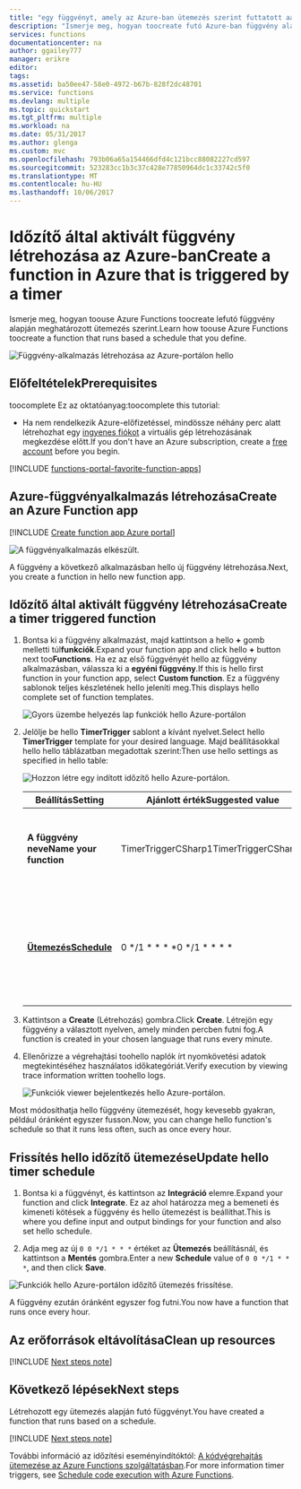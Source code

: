 ```yaml
---
title: "egy függvényt, amely az Azure-ban ütemezés szerint futtatott aaaCreate |} Microsoft Docs"
description: "Ismerje meg, hogyan toocreate futó Azure-ban függvény alapján meghatározott ütemezés szerint."
services: functions
documentationcenter: na
author: ggailey777
manager: erikre
editor: 
tags: 
ms.assetid: ba50ee47-58e0-4972-b67b-828f2dc48701
ms.service: functions
ms.devlang: multiple
ms.topic: quickstart
ms.tgt_pltfrm: multiple
ms.workload: na
ms.date: 05/31/2017
ms.author: glenga
ms.custom: mvc
ms.openlocfilehash: 793b06a65a154466dfd4c121bcc88082227cd597
ms.sourcegitcommit: 523283cc1b3c37c428e77850964dc1c33742c5f0
ms.translationtype: MT
ms.contentlocale: hu-HU
ms.lasthandoff: 10/06/2017
---
```

# <a name="create-a-function-in-azure-that-is-triggered-by-a-timer"></a><span data-ttu-id="6e7ee-103">Időzítő által aktivált függvény létrehozása az Azure-ban</span><span class="sxs-lookup"><span data-stu-id="6e7ee-103">Create a function in Azure that is triggered by a timer</span></span>

<span data-ttu-id="6e7ee-104">Ismerje meg, hogyan toouse Azure Functions toocreate lefutó függvény alapján meghatározott ütemezés szerint.</span><span class="sxs-lookup"><span data-stu-id="6e7ee-104">Learn how toouse Azure Functions toocreate a function that runs based a schedule that you define.</span></span>

![Függvény-alkalmazás létrehozása az Azure-portálon hello](./media/functions-create-scheduled-function/function-app-in-portal-editor.png)

## <a name="prerequisites"></a><span data-ttu-id="6e7ee-106">Előfeltételek</span><span class="sxs-lookup"><span data-stu-id="6e7ee-106">Prerequisites</span></span>

<span data-ttu-id="6e7ee-107">toocomplete Ez az oktatóanyag:</span><span class="sxs-lookup"><span data-stu-id="6e7ee-107">toocomplete this tutorial:</span></span>

+ <span data-ttu-id="6e7ee-108">Ha nem rendelkezik Azure-előfizetéssel, mindössze néhány perc alatt létrehozhat egy [ingyenes fiókot](https://azure.microsoft.com/free/?WT.mc_id=A261C142F) a virtuális gép létrehozásának megkezdése előtt.</span><span class="sxs-lookup"><span data-stu-id="6e7ee-108">If you don't have an Azure subscription, create a [free account](https://azure.microsoft.com/free/?WT.mc_id=A261C142F) before you begin.</span></span>

[!INCLUDE [functions-portal-favorite-function-apps](../../includes/functions-portal-favorite-function-apps.md)]

## <a name="create-an-azure-function-app"></a><span data-ttu-id="6e7ee-109">Azure-függvényalkalmazás létrehozása</span><span class="sxs-lookup"><span data-stu-id="6e7ee-109">Create an Azure Function app</span></span>

[!INCLUDE [Create function app Azure portal](../../includes/functions-create-function-app-portal.md)]

![A függvényalkalmazás elkészült.](./media/functions-create-first-azure-function/function-app-create-success.png)

<span data-ttu-id="6e7ee-111">A függvény a következő alkalmazásban hello új függvény létrehozása.</span><span class="sxs-lookup"><span data-stu-id="6e7ee-111">Next, you create a function in hello new function app.</span></span>

<a name="create-function"></a>

## <a name="create-a-timer-triggered-function"></a><span data-ttu-id="6e7ee-112">Időzítő által aktivált függvény létrehozása</span><span class="sxs-lookup"><span data-stu-id="6e7ee-112">Create a timer triggered function</span></span>

1. <span data-ttu-id="6e7ee-113">Bontsa ki a függvény alkalmazást, majd kattintson a hello  **+**  gomb melletti túl**funkciók**.</span><span class="sxs-lookup"><span data-stu-id="6e7ee-113">Expand your function app and click hello **+** button next too**Functions**.</span></span> <span data-ttu-id="6e7ee-114">Ha ez az első függvényét hello az függvény alkalmazásban, válassza ki a **egyéni függvény**.</span><span class="sxs-lookup"><span data-stu-id="6e7ee-114">If this is hello first function in your function app, select **Custom function**.</span></span> <span data-ttu-id="6e7ee-115">Ez a függvény sablonok teljes készletének hello jeleníti meg.</span><span class="sxs-lookup"><span data-stu-id="6e7ee-115">This displays hello complete set of function templates.</span></span>

    ![Gyors üzembe helyezés lap funkciók hello Azure-portálon](./media/functions-create-scheduled-function/add-first-function.png)

2. <span data-ttu-id="6e7ee-117">Jelölje be hello **TimerTrigger** sablont a kívánt nyelvet.</span><span class="sxs-lookup"><span data-stu-id="6e7ee-117">Select hello **TimerTrigger** template for your desired language.</span></span> <span data-ttu-id="6e7ee-118">Majd beállításokkal hello hello táblázatban megadottak szerint:</span><span class="sxs-lookup"><span data-stu-id="6e7ee-118">Then use hello settings as specified in hello table:</span></span>

    ![Hozzon létre egy indított időzítő hello Azure-portálon.](./media/functions-create-scheduled-function/functions-create-timer-trigger.png)

    | <span data-ttu-id="6e7ee-120">Beállítás</span><span class="sxs-lookup"><span data-stu-id="6e7ee-120">Setting</span></span> | <span data-ttu-id="6e7ee-121">Ajánlott érték</span><span class="sxs-lookup"><span data-stu-id="6e7ee-121">Suggested value</span></span> | <span data-ttu-id="6e7ee-122">Leírás</span><span class="sxs-lookup"><span data-stu-id="6e7ee-122">Description</span></span> |
    |---|---|---|
    | <span data-ttu-id="6e7ee-123">**A függvény neve**</span><span class="sxs-lookup"><span data-stu-id="6e7ee-123">**Name your function**</span></span> | <span data-ttu-id="6e7ee-124">TimerTriggerCSharp1</span><span class="sxs-lookup"><span data-stu-id="6e7ee-124">TimerTriggerCSharp1</span></span> | <span data-ttu-id="6e7ee-125">Az időzítő indított függvény hello nevét adja meg.</span><span class="sxs-lookup"><span data-stu-id="6e7ee-125">Defines hello name of your timer triggered function.</span></span> |
    | <span data-ttu-id="6e7ee-126">**[Ütemezés](http://en.wikipedia.org/wiki/Cron#CRON_expression)**</span><span class="sxs-lookup"><span data-stu-id="6e7ee-126">**[Schedule](http://en.wikipedia.org/wiki/Cron#CRON_expression)**</span></span> | <span data-ttu-id="6e7ee-127">0 \*/1 \* \* \* \*</span><span class="sxs-lookup"><span data-stu-id="6e7ee-127">0 \*/1 \* \* \* \*</span></span> | <span data-ttu-id="6e7ee-128">A hat mező [CRON-kifejezés](http://en.wikipedia.org/wiki/Cron#CRON_expression) , amely ütemezi a függvény toorun percenként.</span><span class="sxs-lookup"><span data-stu-id="6e7ee-128">A six field [CRON expression](http://en.wikipedia.org/wiki/Cron#CRON_expression) that schedules your function toorun every minute.</span></span> |

2. <span data-ttu-id="6e7ee-129">Kattintson a **Create** (Létrehozás) gombra.</span><span class="sxs-lookup"><span data-stu-id="6e7ee-129">Click **Create**.</span></span> <span data-ttu-id="6e7ee-130">Létrejön egy függvény a választott nyelven, amely minden percben futni fog.</span><span class="sxs-lookup"><span data-stu-id="6e7ee-130">A function is created in your chosen language that runs every minute.</span></span>

3. <span data-ttu-id="6e7ee-131">Ellenőrizze a végrehajtási toohello naplók írt nyomkövetési adatok megtekintéséhez használatos időkategóriát.</span><span class="sxs-lookup"><span data-stu-id="6e7ee-131">Verify execution by viewing trace information written toohello logs.</span></span>

    ![Funkciók viewer bejelentkezés hello Azure-portálon.](./media/functions-create-scheduled-function/functions-timer-trigger-view-logs2.png)

<span data-ttu-id="6e7ee-133">Most módosíthatja hello függvény ütemezését, hogy kevesebb gyakran, például óránként egyszer fusson.</span><span class="sxs-lookup"><span data-stu-id="6e7ee-133">Now, you can change hello function's schedule so that it runs less often, such as once every hour.</span></span> 

## <a name="update-hello-timer-schedule"></a><span data-ttu-id="6e7ee-134">Frissítés hello időzítő ütemezése</span><span class="sxs-lookup"><span data-stu-id="6e7ee-134">Update hello timer schedule</span></span>

1. <span data-ttu-id="6e7ee-135">Bontsa ki a függvényt, és kattintson az **Integráció** elemre.</span><span class="sxs-lookup"><span data-stu-id="6e7ee-135">Expand your function and click **Integrate**.</span></span> <span data-ttu-id="6e7ee-136">Ez az ahol határozza meg a bemeneti és kimeneti kötések a függvény és hello ütemezést is beállíthat.</span><span class="sxs-lookup"><span data-stu-id="6e7ee-136">This is where you define input and output bindings for your function and also set hello schedule.</span></span> 

2. <span data-ttu-id="6e7ee-137">Adja meg az új `0 0 */1 * * *` értéket az **Ütemezés** beállításnál, és kattintson a **Mentés** gombra.</span><span class="sxs-lookup"><span data-stu-id="6e7ee-137">Enter a new **Schedule** value of `0 0 */1 * * *`, and then click **Save**.</span></span>  

![Funkciók hello Azure-portálon időzítő ütemezés frissítése.](./media/functions-create-scheduled-function/functions-timer-trigger-change-schedule.png)

<span data-ttu-id="6e7ee-139">A függvény ezután óránként egyszer fog futni.</span><span class="sxs-lookup"><span data-stu-id="6e7ee-139">You now have a function that runs once every hour.</span></span> 

## <a name="clean-up-resources"></a><span data-ttu-id="6e7ee-140">Az erőforrások eltávolítása</span><span class="sxs-lookup"><span data-stu-id="6e7ee-140">Clean up resources</span></span>

[!INCLUDE [Next steps note](../../includes/functions-quickstart-cleanup.md)]

## <a name="next-steps"></a><span data-ttu-id="6e7ee-141">Következő lépések</span><span class="sxs-lookup"><span data-stu-id="6e7ee-141">Next steps</span></span>

<span data-ttu-id="6e7ee-142">Létrehozott egy ütemezés alapján futó függvényt.</span><span class="sxs-lookup"><span data-stu-id="6e7ee-142">You have created a function that runs based on a schedule.</span></span>

[!INCLUDE [Next steps note](../../includes/functions-quickstart-next-steps.md)]

<span data-ttu-id="6e7ee-143">További információ az időzítési eseményindítóktól: [A kódvégrehajtás ütemezése az Azure Functions szolgáltatásban](functions-bindings-timer.md).</span><span class="sxs-lookup"><span data-stu-id="6e7ee-143">For more information timer triggers, see [Schedule code execution with Azure Functions](functions-bindings-timer.md).</span></span>